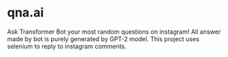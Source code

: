 # qna.ai
Ask Transformer Bot your most random questions on instagram! All answer made by bot is purely generated by GPT-2 model. This project uses selenium to reply to instagram comments.
